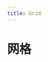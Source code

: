 ```yaml
---
title: Grid
---
```


# 网格

<ClientOnly>
<grid-demo-1></grid-demo-1>
<grid-demo-2></grid-demo-2>
<grid-demo-3></grid-demo-3>
</ClientOnly>





